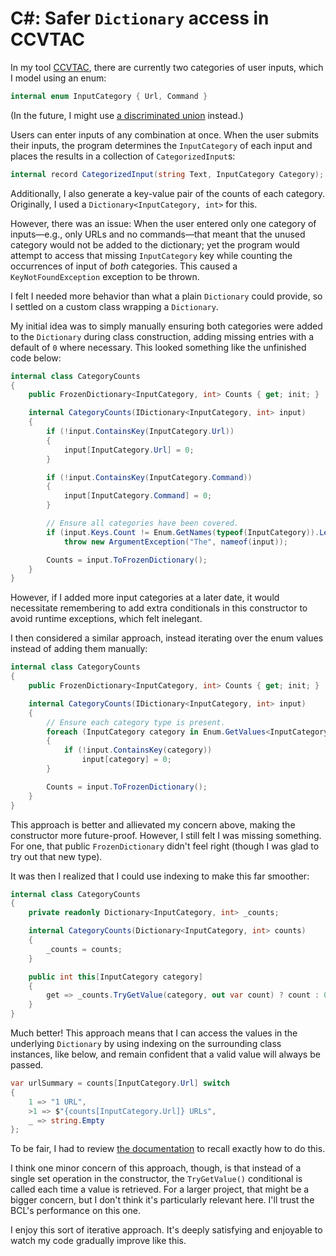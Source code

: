 # C#: Safer `Dictionary` access in CCVTAC

In my tool [CCVTAC](https://github.com/codeconscious/ccvtac/), there are currently two categories of user inputs, which I model using an enum:

```cs
internal enum InputCategory { Url, Command }
```

(In the future, I might use [a discriminated union](https://codeconscious.github.io/2024/07/30/csharp-type-unions-proposal.html) instead.)

Users can enter inputs of any combination at once. When the user submits their inputs, the program determines the `InputCategory` of each input and places the results in a collection of `CategorizedInput`s:

```cs
internal record CategorizedInput(string Text, InputCategory Category);
```

Additionally, I also generate a key-value pair of the counts of each category. Originally, I used a `Dictionary<InputCategory, int>` for this.

However, there was an issue: When the user entered only one category of inputs—e.g., only URLs and no commands—that meant that the unused category would not be added to the dictionary; yet the program would attempt to access that missing `InputCategory` key while counting the occurrences of input of _both_ categories. This caused a `KeyNotFoundException` exception to be thrown.

I felt I needed more behavior than what a plain `Dictionary` could provide, so I settled on a custom class wrapping a `Dictionary`.

My initial idea was to simply manually ensuring both categories were added to the `Dictionary` during class construction, adding missing entries with a default of `0` where necessary. This looked something like the unfinished code below:

```cs
internal class CategoryCounts
{
    public FrozenDictionary<InputCategory, int> Counts { get; init; }

    internal CategoryCounts(IDictionary<InputCategory, int> input)
    {
        if (!input.ContainsKey(InputCategory.Url))
        {
            input[InputCategory.Url] = 0;
        }

        if (!input.ContainsKey(InputCategory.Command))
        {
            input[InputCategory.Command] = 0;
        }

        // Ensure all categories have been covered.
        if (input.Keys.Count != Enum.GetNames(typeof(InputCategory)).Length)
            throw new ArgumentException("The", nameof(input));

        Counts = input.ToFrozenDictionary();
    }
}
```

However, if I added more input categories at a later date, it would necessitate remembering to add extra conditionals in this constructor to avoid runtime exceptions, which felt inelegant.

I then considered a similar approach, instead iterating over the enum values instead of adding them manually:

```cs
internal class CategoryCounts
{
    public FrozenDictionary<InputCategory, int> Counts { get; init; }

    internal CategoryCounts(IDictionary<InputCategory, int> input)
    {
        // Ensure each category type is present.
        foreach (InputCategory category in Enum.GetValues<InputCategory>())
        {
            if (!input.ContainsKey(category))
                input[category] = 0;
        }

        Counts = input.ToFrozenDictionary();
    }
}
```

This approach is better and allievated my concern above, making the constructor more future-proof. However, I still felt I was missing something. For one, that public `FrozenDictionary` didn't feel right (though I was glad to try out that new type).

It was then I realized that I could use indexing to make this far smoother:

```cs
internal class CategoryCounts
{
    private readonly Dictionary<InputCategory, int> _counts;

    internal CategoryCounts(Dictionary<InputCategory, int> counts)
    {
        _counts = counts;
    }

    public int this[InputCategory category]
    {
        get => _counts.TryGetValue(category, out var count) ? count : 0;
    }
}
```

Much better! This approach means that I can access the values in the underlying `Dictionary` by using indexing on the surrounding class instances, like below, and remain confident that a valid value will always be passed.

```cs
var urlSummary = counts[InputCategory.Url] switch
{
    1 => "1 URL",
    >1 => $"{counts[InputCategory.Url]} URLs",
    _ => string.Empty
};
```

To be fair, I had to review [the documentation](https://learn.microsoft.com/en-us/dotnet/csharp/indexers#dictionaries) to recall exactly how to do this.

I think one minor concern of this approach, though, is that instead of a single set operation in the constructor, the `TryGetValue()` conditional is called each time a value is retrieved. For a larger project, that might be a bigger concern, but I don't think it's particularly relevant here. I'll trust the BCL's performance on this one.

I enjoy this sort of iterative approach. It's deeply satisfying and enjoyable to watch my code gradually improve like this.
